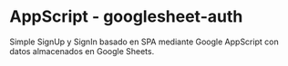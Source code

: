 # AppScript - googlesheet-auth

Simple SignUp y SignIn basado en SPA mediante Google AppScript con datos almacenados en Google Sheets.
